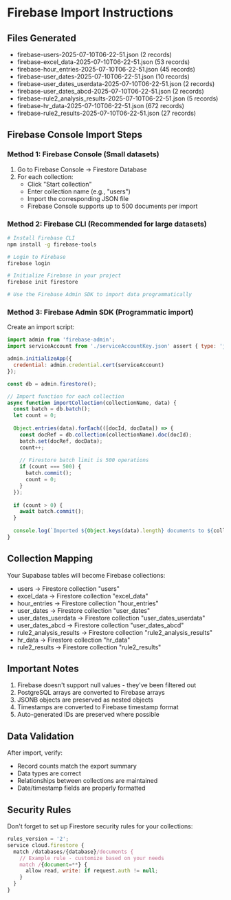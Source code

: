 # Firebase Import Instructions

## Files Generated
- firebase-users-2025-07-10T06-22-51.json (2 records)
- firebase-excel_data-2025-07-10T06-22-51.json (53 records)
- firebase-hour_entries-2025-07-10T06-22-51.json (45 records)
- firebase-user_dates-2025-07-10T06-22-51.json (10 records)
- firebase-user_dates_userdata-2025-07-10T06-22-51.json (2 records)
- firebase-user_dates_abcd-2025-07-10T06-22-51.json (2 records)
- firebase-rule2_analysis_results-2025-07-10T06-22-51.json (5 records)
- firebase-hr_data-2025-07-10T06-22-51.json (672 records)
- firebase-rule2_results-2025-07-10T06-22-51.json (27 records)

## Firebase Console Import Steps

### Method 1: Firebase Console (Small datasets)
1. Go to Firebase Console → Firestore Database
2. For each collection:
   - Click "Start collection"
   - Enter collection name (e.g., "users")
   - Import the corresponding JSON file
   - Firebase Console supports up to 500 documents per import

### Method 2: Firebase CLI (Recommended for large datasets)
```bash
# Install Firebase CLI
npm install -g firebase-tools

# Login to Firebase
firebase login

# Initialize Firebase in your project
firebase init firestore

# Use the Firebase Admin SDK to import data programmatically
```

### Method 3: Firebase Admin SDK (Programmatic import)
Create an import script:

```javascript
import admin from 'firebase-admin';
import serviceAccount from './serviceAccountKey.json' assert { type: 'json' };

admin.initializeApp({
  credential: admin.credential.cert(serviceAccount)
});

const db = admin.firestore();

// Import function for each collection
async function importCollection(collectionName, data) {
  const batch = db.batch();
  let count = 0;
  
  Object.entries(data).forEach(([docId, docData]) => {
    const docRef = db.collection(collectionName).doc(docId);
    batch.set(docRef, docData);
    count++;
    
    // Firestore batch limit is 500 operations
    if (count === 500) {
      batch.commit();
      count = 0;
    }
  });
  
  if (count > 0) {
    await batch.commit();
  }
  
  console.log(`Imported ${Object.keys(data).length} documents to ${collectionName}`);
}
```

## Collection Mapping
Your Supabase tables will become Firebase collections:
- users → Firestore collection "users"
- excel_data → Firestore collection "excel_data"
- hour_entries → Firestore collection "hour_entries"
- user_dates → Firestore collection "user_dates"
- user_dates_userdata → Firestore collection "user_dates_userdata"
- user_dates_abcd → Firestore collection "user_dates_abcd"
- rule2_analysis_results → Firestore collection "rule2_analysis_results"
- hr_data → Firestore collection "hr_data"
- rule2_results → Firestore collection "rule2_results"

## Important Notes
1. Firebase doesn't support null values - they've been filtered out
2. PostgreSQL arrays are converted to Firebase arrays
3. JSONB objects are preserved as nested objects
4. Timestamps are converted to Firebase timestamp format
5. Auto-generated IDs are preserved where possible

## Data Validation
After import, verify:
- Record counts match the export summary
- Data types are correct
- Relationships between collections are maintained
- Date/timestamp fields are properly formatted

## Security Rules
Don't forget to set up Firestore security rules for your collections:
```javascript
rules_version = '2';
service cloud.firestore {
  match /databases/{database}/documents {
    // Example rule - customize based on your needs
    match /{document=**} {
      allow read, write: if request.auth != null;
    }
  }
}
```
